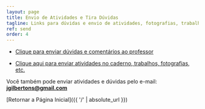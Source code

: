 ```yaml
---
layout: page
title: Envio de Atividades e Tira Dúvidas
tagline: Links para dúvidas e envio de atividades, fotografias, trabalhos, etc. para o professor.
ref: send
order: 4
---
```


- [Clique para enviar dúvidas e comentários ao professor](https://forms.gle/gsyUXXFPXyeiJEeq6)

- [Clique aqui para enviar atividades no caderno, trabalhos, fotografias, etc.](https://forms.gle/6acqjK1Dky1bPGGp7)

Você também pode enviar atividades e dúvidas pelo e-mail: **[jgilbertons@gmail.com](mailto:jgilbertons@gmail.com)**

[Retornar a Página Inicial]({{ '/' | absolute_url }})
